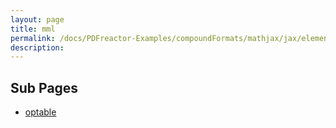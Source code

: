 ```yaml
---
layout: page
title: mml
permalink: /docs/PDFreactor-Examples/compoundFormats/mathjax/jax/element/mml/
description: 
---
```


## Sub Pages
* [optable](/compare.html2pdf.tools/docs/PDFreactor-Examples/compoundFormats/mathjax/jax/element/mml/optable/)




